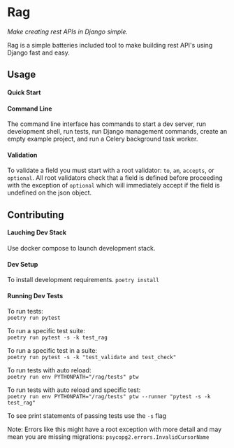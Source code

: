 # Rag
*Make creating rest APIs in Django simple.*

Rag is a simple batteries included tool to make building rest API's using Django fast and easy.

## Usage

#### Quick Start

#### Command Line
The command line interface has commands to start a dev server, run development shell, run tests, run Django management commands, create an empty example project, and run a Celery background task worker.

#### Validation
  To validate a field you must start with a root validator: `to`, `am`, `accepts`, or `optional`.  All root
  validators check that a field is defined before proceeding with the exception of `optional` which will
  immediately accept if the field is undefined on the json object.

## Contributing

#### Lauching Dev Stack
Use docker compose to launch development stack.

#### Dev Setup
To install development requirements.
`poetry install`

#### Running Dev Tests
To run tests:  
`poetry run pytest`

To run a specific test suite:  
`poetry run pytest -s -k test_rag`

To run a specific test in a suite:  
`poetry run pytest -s -k "test_validate and test_check"`

To run tests with auto reload:  
`poetry run env PYTHONPATH="/rag/tests" ptw`

To run tests with auto reload and specific test:  
`poetry run env PYTHONPATH="/rag/tests" ptw --runner "pytest -s -k test_rag"`

To see print statements of passing tests use the `-s` flag

Note: Errors like this might have a root exception with more detail and may mean you are missing migrations:
`psycopg2.errors.InvalidCursorName`
